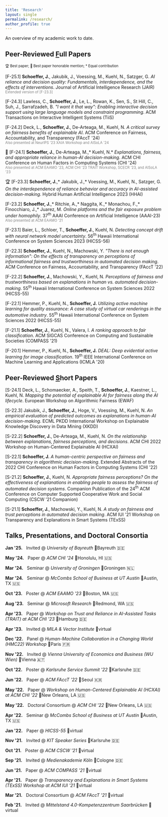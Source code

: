 ```yaml
---
title: 'Research'
layout: single
permalink: /research/
author_profile: true
---
```


An overview of my academic work to date.

## Peer-Reviewed <ins>F</ins>ull Papers

<span style="font-size:0.8em">🏆 Best paper; 🏅 Best paper honorable mention; \* Equal contribution</span>

\[F-25.1\] **Schoeffer, J.**, Jakubik, J., Voessing, M., Kuehl, N., Satzger, G. <a href="https://doi.org/10.48550/arXiv.2304.08804" style="text-decoration:none">*AI reliance and decision quality: Fundamentals, interdependence, and the effects of interventions*</a>. Journal of Artificial Intelligence Research (JAIR)  
<span style="color:grey; font-size:0.8em">Extended version of [F-23.3]</span>

\[F-24.3\] Lawless, C., **Schoeffer, J.**, Le, L., Rowan, K., Sen, S., St Hill, C., Suh, J., Sarrafzadeh, B. <a href="https://doi.org/10.1145/3685053" style="text-decoration:none">*"I want it that way": Enabling interactive decision support using large language models and constraint programming*</a>. ACM Transactions on Interactive Intelligent Systems (TiiS)  

\[F-24.2\] Deck, L., **Schoeffer, J.**, De-Arteaga, M., Kuehl, N. <a href="https://doi.org/10.48550/arXiv.2310.13007" style="text-decoration:none">*A critical survey on fairness benefits of explainable AI*</a>. ACM Conference on Fairness, Accountability, and Transparency (FAccT '24)  
<span style="color:grey; font-size:0.8em">Also presented at NeurIPS '23 XAIA Workshop and AISoLA '24</span>

🏅 \[F-24.1\] **Schoeffer, J.**, De-Arteaga, M.,\* Kuehl, N.\* <a href="https://doi.org/10.1145/3613904.3642621" style="text-decoration:none">*Explanations, fairness, and appropriate reliance in human-AI decision-making*</a>. ACM CHI Conference on Human Factors in Computing Systems (CHI '24)  
<span style="color:grey; font-size:0.8em">Also presented at ACM EAAMO '23, ACM CHI '23 TRAIT Workshop, SCECR '23, and AISoLA '23</span>

🏆 \[F-23.3\] **Schoeffer, J.**,\* Jakubik, J.,\* Voessing, M., Kuehl, N., Satzger, G. <a href="https://doi.org/10.3233/FAIA230074" style="text-decoration:none">*On the interdependence of reliance behavior and accuracy in AI-assisted decision-making*</a>. Hybrid Human Artificial Intelligence 2023 (HHAI)  

\[F-23.2\] **Schoeffer, J.**,\* Ritchie, A.,\* Naggita, K.,\* Monachou, F.,\* Finocchiaro, J.,\* Juarez, M. <a href="https://doi.org/10.1609/aaai.v37i10.26404" style="text-decoration:none">*Online platforms and the fair exposure problem under homophily*</a>. 37<sup>th</sup> AAAI Conference on Artificial Intelligence (AAAI-23)   
<span style="color:grey; font-size:0.8em">Also presented at ACM EAAMO '21</span>

\[F-23.1\] Baier, L., Schloer, T., **Schoeffer, J.**, Kuehl, N. <a href="https://doi.org/10.48550/arXiv.2107.01873" style="text-decoration:none">*Detecting concept drift with neural network model uncertainty*</a>. 56<sup>th</sup> Hawaii International Conference on System Sciences 2023 (HICSS-56)

\[F-22.3\] **Schoeffer, J.**, Kuehl, N., Machowski, Y. <a href="https://doi.org/10.48550/arXiv.2205.05758" style="text-decoration:none">*"There is not enough information": On the effects of transparency on perceptions of informational fairness and trustworthiness in automated decision making*</a>. ACM Conference on Fairness, Accountability, and Transparency (FAccT '22)

\[F-22.2\] **Schoeffer, J.**, Machowski, Y., Kuehl, N. <a href="https://doi.org/10.48550/arXiv.2109.05792" style="text-decoration:none">*Perceptions of fairness and trustworthiness based on explanations in human vs. automated decision-making*</a>. 55<sup>th</sup> Hawaii International Conference on System Sciences 2022 (HICSS-55)

\[F-22.1\] Hemmer, P., Kuehl, N., **Schoeffer, J.** <a href="https://doi.org/10.48550/arXiv.2110.09023" style="text-decoration:none">*Utilizing active machine learning for quality assurance: A case study of virtual car renderings in the automotive industry*</a>. 55<sup>th</sup> Hawaii International Conference on System Sciences 2022 (HICSS-55)

\[F-21.1\] **Schoeffer, J.**, Kuehl, N., Valera, I. <a href="https://doi.org/10.48550/arXiv.2102.04565" style="text-decoration:none">*A ranking approach to fair classification*</a>. ACM SIGCAS Conference on Computing and Sustainable Societies (COMPASS '21)

\[F-20.1\] Hemmer, P., Kuehl, N., **Schoeffer, J.** <a href="https://doi.org/10.48550/arXiv.2007.11344" style="text-decoration:none">*DEAL: Deep evidential active learning for image classification*</a>. 19<sup>th</sup> IEEE International Conference on Machine Learning and Applications (ICMLA '20)

## Peer-Reviewed <ins>S</ins>hort Papers

\[S-24.1\] Deck, L., Schomaecker, A., Speith, T., **Schoeffer, J.**, Kaestner, L., Kuehl, N. <a href="https://doi.org/10.48550/arXiv.2404.18736" style="text-decoration:none">*Mapping the potential of explainable AI for fairness along the AI lifecycle*</a>. European Workshop on Algorithmic Fairness (EWAF)

\[S-22.3\] Jakubik, J., **Schoeffer, J.**, Hoge, V., Voessing, M., Kuehl, N. <a href="https://doi.org/10.48550/arXiv.2208.04181" style="text-decoration:none">*An empirical evaluation of predicted outcomes as explanations in human-AI decision-making*</a>. ECML PKDD International Workshop on Explainable Knowledge Discovery in Data Mining (XKDD)

\[S-22.2\] **Schoeffer, J.**, De-Arteaga, M., Kuehl, N. <a href="https://doi.org/10.48550/arXiv.2204.13156" style="text-decoration:none">*On the relationship between explanations, fairness perceptions, and decisions*</a>. ACM CHI 2022 Workshop on Human-Centered Explainable AI (HCXAI)

\[S-22.1\] **Schoeffer, J.** <a href="https://doi.org/10.48550/arXiv.2205.00033" style="text-decoration:none">*A human-centric perspective on fairness and transparency in algorithmic decision-making*</a>. Extended Abstracts of the 2022 CHI Conference on Human Factors in Computing Systems (CHI '22)

\[S-21.2\] **Schoeffer, J.**, Kuehl, N. <a href="https://doi.org/10.48550/arXiv.2108.06500" style="text-decoration:none">*Appropriate fairness perceptions? On the effectiveness of explanations in enabling people to assess the fairness of automated decision systems*</a>. Companion Publication of the 24<sup>th</sup> ACM Conference on Computer Supported Cooperative Work and Social Computing (CSCW ’21 Companion)

\[S-21.1\] **Schoeffer, J.**, Machowski, Y., Kuehl, N. <a href="https://doi.org/10.48550/arXiv.2103.04757" style="text-decoration:none">*A study on fairness and trust perceptions in automated decision making*</a>. ACM IUI '21 Workshop on Transparency and Explanations in Smart Systems (TExSS)


## Talks, Presentations, and Doctoral Consortia

**Jan '25.** &nbsp; Invited @ *University of Bayreuth* 📍Bayreuth 🇩🇪

**May '24.** &nbsp; Paper @ *ACM CHI '24* 📍Honolulu, HI 🇺🇸

**Mar '24.** &nbsp; Seminar @ *University of Groningen* 📍Groningen 🇳🇱

**Mar '24.** &nbsp; Seminar @ *McCombs School of Business at UT Austin* 📍Austin, TX 🇺🇸

**Oct '23.** &nbsp; Poster @ *ACM EAAMO '23* 📍Boston, MA 🇺🇸

**Aug '23.** &nbsp; Seminar @ *Microsoft Research* 📍Redmond, WA 🇺🇸

**Apr '23.** &nbsp; Paper @ *Workshop on Trust and Reliance in AI-Assisted Tasks (TRAIT) at ACM CHI '23* 📍Hamburg 🇩🇪

**Apr '23.** &nbsp; Invited @ *MILA & Vector Institute* 📍virtual

**Dec '22.** &nbsp; Panel @ *Human-Machine Collaboration in a Changing World (HMC22) Workshop* 📍Paris 🇫🇷

**Nov '22.** &nbsp; Invited @ *Vienna University of Economics and Business (WU Wien)* 📍Vienna 🇦🇹

**Oct '22.** &nbsp; Poster @ *Karlsruhe Service Summit '22* 📍Karlsruhe 🇩🇪

**Jun '22.** &nbsp; Paper @ *ACM FAccT '22* 📍Seoul 🇰🇷

**May '22.** &nbsp; Paper @ *Workshop on Human-Centered Explainable AI (HCXAI) at ACM CHI '22* 📍New Orleans, LA 🇺🇸

**May '22.** &nbsp; Doctoral Consortium @ *ACM CHI '22* 📍New Orleans, LA 🇺🇸

**Apr '22.** &nbsp; Seminar @ *McCombs School of Business at UT Austin* 📍Austin, TX 🇺🇸

**Jan '22.** &nbsp; Paper @ *HICSS-55* 📍virtual

**Nov '21.** &nbsp; Invited @ *KIT Speaker Series* 📍Karlsruhe 🇩🇪

**Oct '21.** &nbsp; Poster @ *ACM CSCW '21* 📍virtual

**Sep '21.** &nbsp; Invited @ *Medienakademie Köln* 📍Cologne 🇩🇪

**Jun '21.** &nbsp; Paper @ *ACM COMPASS '21* 📍virtual

**Apr '21.** &nbsp; Paper @ *Transparency and Explanations in Smart Systems (TExSS) Workshop at ACM IUI '21* 📍virtual

**Mar '21.** &nbsp; Doctoral Consortium @ *ACM FAccT '21* 📍virtual

**Feb '21.** &nbsp; Invited @ *Mittelstand 4.0-Kompetenzzentrum Saarbrücken* 📍virtual




